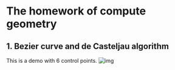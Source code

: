# The homework of compute geometry
## 1. Bezier curve and de Casteljau algorithm
This is a demo with 6 control points.
![img](https://github.com/Wanglongke/computational-mathematics/tree/master/compute_geometry/doc/bezier_curve.gif)
